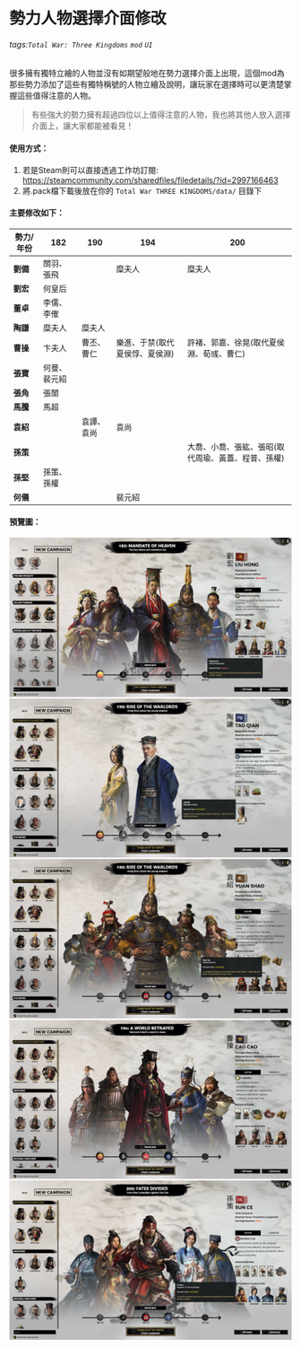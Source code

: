 # 勢力人物選擇介面修改

###### tags:`Total War: Three Kingdoms` `mod` `UI`

很多擁有獨特立繪的人物並沒有如期望般地在勢力選擇介面上出現，這個mod為那些勢力添加了這些有獨特稱號的人物立繪及說明，讓玩家在選擇時可以更清楚掌握這些值得注意的人物。

> 有些強大的勢力擁有超過四位以上值得注意的人物，我也將其他人放入選擇介面上，讓大家都能被看見！


#### 使用方式：
1. 若是Steam則可以直接透過工作坊訂閱: https://steamcommunity.com/sharedfiles/filedetails/?id=2997166463
2. 將.pack檔下載後放在你的 `Total War THREE KINGDOMS/data/` 目錄下

#### 主要修改如下：

| **勢力/年份** | **182** | **190** | **194**          | **200**                    |
|-----------|---------|---------|------------------|----------------------------|
| **劉備**    | 關羽、張飛   |         | 糜夫人              | 糜夫人                        |
| **劉宏**    | 何皇后     |         |                  |                            |
| **董卓**    | 李儒、李傕   |         |                  |                            |
| **陶謙**    | 糜夫人     | 糜夫人     |                  |                            |
| **曹操**    | 卞夫人     | 曹丕、曹仁   | 樂進、于禁(取代夏侯惇、夏侯淵) | 許褚、郭嘉、徐晃(取代夏侯淵、荀彧、曹仁)      |
| **張寶**    | 何曼、裴元紹  |         |                  |                            |
| **張角**    | 張闓      |         |                  |                            |
| **馬騰**    | 馬超      |         |                  |                            |
| **袁紹**    |         | 袁譚、袁尚   | 袁尚               |                            |
| **孫策**    |         |         |                  | 大喬、小喬、張紘、張昭(取代周瑜、黃蓋、程普、孫權) |
| **孫堅**    | 孫策、孫權   |         |                  |                            |
| **何儀**    |         |         | 裴元紹              |

#### 預覽圖：
<img src="https://github.com/jasonPeng8314/tw3k-mod-frontend-characters/blob/traditional_chinese/resource/index1.png" alt="preview">
<img src="https://github.com/jasonPeng8314/tw3k-mod-frontend-characters/blob/traditional_chinese/resource/index2.png" alt="preview">
<img src="https://github.com/jasonPeng8314/tw3k-mod-frontend-characters/blob/traditional_chinese/resource/index3.png" alt="preview">
<img src="https://github.com/jasonPeng8314/tw3k-mod-frontend-characters/blob/traditional_chinese/resource/index4.png" alt="preview">
<img src="https://github.com/jasonPeng8314/tw3k-mod-frontend-characters/blob/traditional_chinese/resource/index5.png" alt="preview">

